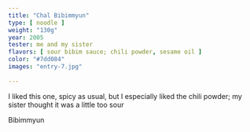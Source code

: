 ```yaml
---
title: "Chal Bibimmyun"
type: [ noodle ]
weight: "130g"
year: 2005
tester: me and my sister
flavors: [ sour bibim sauce; chili powder, sesame oil ]
color: "#7dd084"
images: "entry-7.jpg"
 
---
```


I liked this one, spicy as usual, but I especially liked the chili powder;  my sister thought it was a little too sour

Bibimmyun

